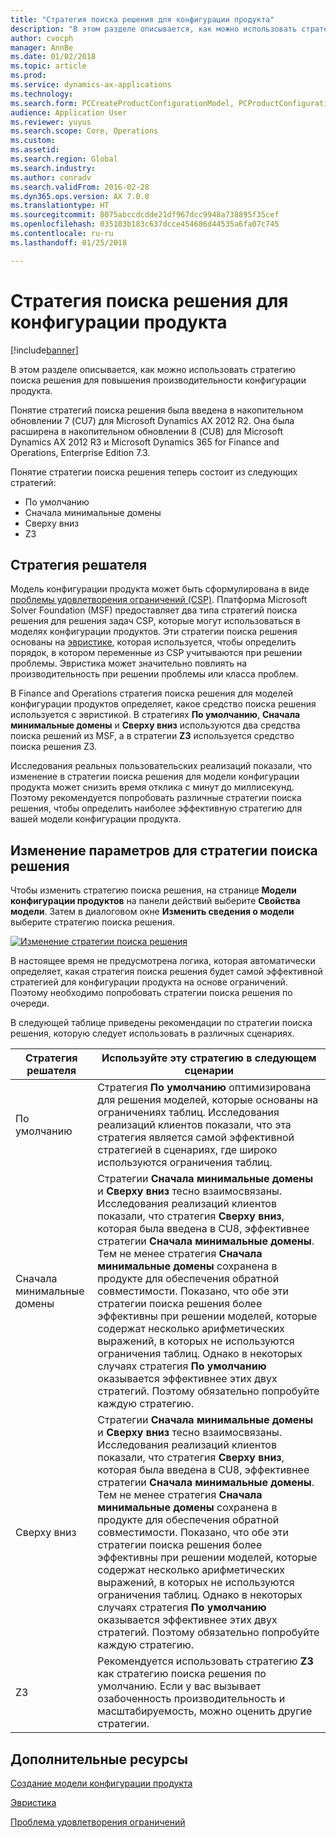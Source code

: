 ```yaml
---
title: "Стратегия поиска решения для конфигурации продукта"
description: "В этом разделе описывается, как можно использовать стратегию поиска решения для повышения производительности конфигурации продукта."
author: cvocph
manager: AnnBe
ms.date: 01/02/2018
ms.topic: article
ms.prod: 
ms.service: dynamics-ax-applications
ms.technology: 
ms.search.form: PCCreateProductConfigurationModel, PCProductConfigurationModelListPage
audience: Application User
ms.reviewer: yuyus
ms.search.scope: Core, Operations
ms.custom: 
ms.assetid: 
ms.search.region: Global
ms.search.industry: 
ms.author: conradv
ms.search.validFrom: 2016-02-28
ms.dyn365.ops.version: AX 7.0.0
ms.translationtype: HT
ms.sourcegitcommit: 8075abccdcdde21df967dcc9948a738895f35cef
ms.openlocfilehash: 035103b183c637dcce454686d44535a6fa07c745
ms.contentlocale: ru-ru
ms.lasthandoff: 01/25/2018

---
```


# <a name="solver-strategy-for-product-configuration"></a>Стратегия поиска решения для конфигурации продукта

[!include[banner](../includes/banner.md)]

В этом разделе описывается, как можно использовать стратегию поиска решения для повышения производительности конфигурации продукта.

Понятие стратегий поиска решения была введена в накопительном обновлении 7 (CU7) для Microsoft Dynamics AX 2012 R2. Она была расширена в накопительном обновлении 8 (CU8) для Microsoft Dynamics AX 2012 R3 и Microsoft Dynamics 365 for Finance and Operations, Enterprise Edition 7.3.

Понятие стратегии поиска решения теперь состоит из следующих стратегий:

- По умолчанию
- Сначала минимальные домены
- Сверху вниз
- Z3

## <a name="solver-strategy"></a>Стратегия решателя 

Модель конфигурации продукта может быть сформулирована в виде [проблемы удовлетворения ограничений (CSP)](http://aima.cs.berkeley.edu/2nd-ed/newchap05.pdf). Платформа Microsoft Solver Foundation (MSF) предоставляет два типа стратегий поиска решения для решения задач CSP, которые могут использоваться в моделях конфигурации продуктов. Эти стратегии поиска решения основаны на [эвристике](https://techterms.com/definition/heuristic), которая используется, чтобы определить порядок, в котором переменные из CSP учитываются при решении проблемы. Эвристика может значительно повлиять на производительность при решении проблемы или класса проблем.

В Finance and Operations стратегия поиска решения для моделей конфигурации продуктов определяет, какое средство поиска решения используется с эвристикой. В стратегиях **По умолчанию**, **Сначала минимальные домены** и **Сверху вниз** используются два средства поиска решений из MSF, а в стратегии **Z3** используется средство поиска решения Z3. 

Исследования реальных пользовательских реализаций показали, что изменение в стратегии поиска решения для модели конфигурации продукта может снизить время отклика с минут до миллисекунд. Поэтому рекомендуется попробовать различные стратегии поиска решения, чтобы определить наиболее эффективную стратегию для вашей модели конфигурации продукта.

## <a name="change-the-settings-for-the-solver-strategy"></a>Изменение параметров для стратегии поиска решения

Чтобы изменить стратегию поиска решения, на странице **Модели конфигурации продуктов** на панели действий выберите **Свойства модели**. Затем в диалоговом окне **Изменить сведения о модели** выберите стратегию поиска решения.

[![Изменение стратегии поиска решения](./media/solver-strategy.png)](./media/solver-strategy.png)

В настоящее время не предусмотрена логика, которая автоматически определяет, какая стратегия поиска решения будет самой эффективной стратегией для конфигурации продукта на основе ограничений. Поэтому необходимо попробовать стратегии поиска решения по очереди.

В следующей таблице приведены рекомендации по стратегии поиска решения, которую следует использовать в различных сценариях.

| Стратегия решателя      | Используйте эту стратегию в следующем сценарии |
|----------------------|-----------------------------------|
| По умолчанию              | Стратегия **По умолчанию** оптимизирована для решения моделей, которые основаны на ограничениях таблиц. Исследования реализаций клиентов показали, что эта стратегия является самой эффективной стратегией в сценариях, где широко используются ограничения таблиц. |
| Сначала минимальные домены | Стратегии **Сначала минимальные домены** и **Сверху вниз** тесно взаимосвязаны. Исследования реализаций клиентов показали, что стратегия **Сверху вниз**, которая была введена в CU8, эффективнее стратегии **Сначала минимальные домены**. Тем не менее стратегия **Сначала минимальные домены** сохранена в продукте для обеспечения обратной совместимости. Показано, что обе эти стратегии поиска решения более эффективны при решении моделей, которые содержат несколько арифметических выражений, в которых не используются ограничения таблиц. Однако в некоторых случаях стратегия **По умолчанию** оказывается эффективнее этих двух стратегий. Поэтому обязательно попробуйте каждую стратегию. |
| Сверху вниз             | Стратегии **Сначала минимальные домены** и **Сверху вниз** тесно взаимосвязаны. Исследования реализаций клиентов показали, что стратегия **Сверху вниз**, которая была введена в CU8, эффективнее стратегии **Сначала минимальные домены**. Тем не менее стратегия **Сначала минимальные домены** сохранена в продукте для обеспечения обратной совместимости. Показано, что обе эти стратегии поиска решения более эффективны при решении моделей, которые содержат несколько арифметических выражений, в которых не используются ограничения таблиц. Однако в некоторых случаях стратегия **По умолчанию** оказывается эффективнее этих двух стратегий. Поэтому обязательно попробуйте каждую стратегию. |
| Z3                   | Рекомендуется использовать стратегию **Z3** как стратегию поиска решения по умолчанию. Если у вас вызывает озабоченность производительность и масштабируемость, можно оценить другие стратегии. |

## <a name="additional-resources"></a>Дополнительные ресурсы

[Создание модели конфигурации продукта](build-product-configuration-model.md)

[Эвристика](https://techterms.com/definition/heuristic)

[Проблема удовлетворения ограничений](http://aima.cs.berkeley.edu/2nd-ed/newchap05.pdf)

